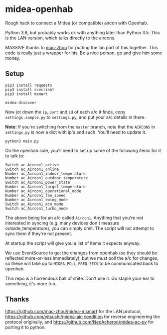 # midea-openhab

Rough hack to connect a Midea (or compatible) aircon with Openhab.

Python 3.8, but probably works ok with anything later than Python 3.5.
This is the LAN version, which talks directly to the aircons.

MASSIVE thanks to [mac-zhou](https://github.com/mac-zhou/midea-msmart) for putting the lan part of this 
together.  This code is really just a wrapper for his.  Be a nice person, go and give him some money.

## Setup

```shell script
pip3 install requests
pip3 install sseclient
pip3 install msmart

midea-discover
```

Now jot down the `ip`, `port` and `id` of each a/c it finds, copy `settings.sample.py` to `settings.py`, and put your 
a/c details in there.

**Note:** If you're switching from the `master` branch, note that the `AIRCONS` in `settings.py` is now a dict with
ip's and such.  You'll need to update it.

```shell script
python3 main.py
```

On the openhab side, you'll need to set up some of the following items for it to talk to:

```
Switch ac_Aircon1_active
Switch ac_Aircon1_online
Number ac_Aircon1_indoor_temperature
Number ac_Aircon1_outdoor_temperature
Switch ac_Aircon1_power_state
Number ac_Aircon1_target_temperature
Number ac_Aircon1_operational_mode
Number ac_Aircon1_fan_speed
Number ac_Aircon1_swing_mode
Switch ac_Aircon1_eco_mode
Switch ac_Aircon1_turbo_mode
```

The above being for an a/c called `Aircon1`.  Anything that you're not interested in syncing (e.g. many devices don't 
measure outside_temperature), you can simply omit. The script will not attempt to sync them if they're not present.

At startup the script will give you a list of items it expects anyway.

We use EventSource to get the changes from openhab (so they should be reflected more-or-less immediately), but we
must poll the a/c for changes, so these will take up to `MIDEA_POLL_FREQ_SECS` to be communicated back to openhab.

This repo is a horrendous ball of shite.  Don't use it.  Go staple your ear to something, it's more fun.

## Thanks

https://github.com/mac-zhou/midea-msmart for the LAN protocol, https://github.com/yitsushi/midea-air-condition 
for reverse engineering the protocol originally, and https://github.com/NeoAcheron/midea-ac-py for porting it to python.
